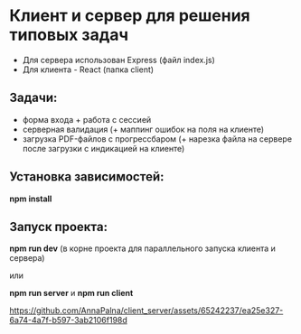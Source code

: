 # Клиент и сервер для решения типовых задач

- Для сервера использован Express (файл index.js)
- Для клиента - React (папка client)

## Задачи:

- форма входа + работа с сессией
- серверная валидация (+ маппинг ошибок на поля на клиенте)
- загрузка PDF-файлов с прогрессбаром (+ нарезка файла на сервере после загрузки с индикацией на клиенте)

## Установка зависимостей:

**npm install**

## Запуск проекта:

**npm run dev** (в корне проекта для параллельного запуска клиента и сервера)

или

**npm run server** и **npm run client**


https://github.com/AnnaPalna/client_server/assets/65242237/ea25e327-6a74-4a7f-b597-3ab2106f198d

